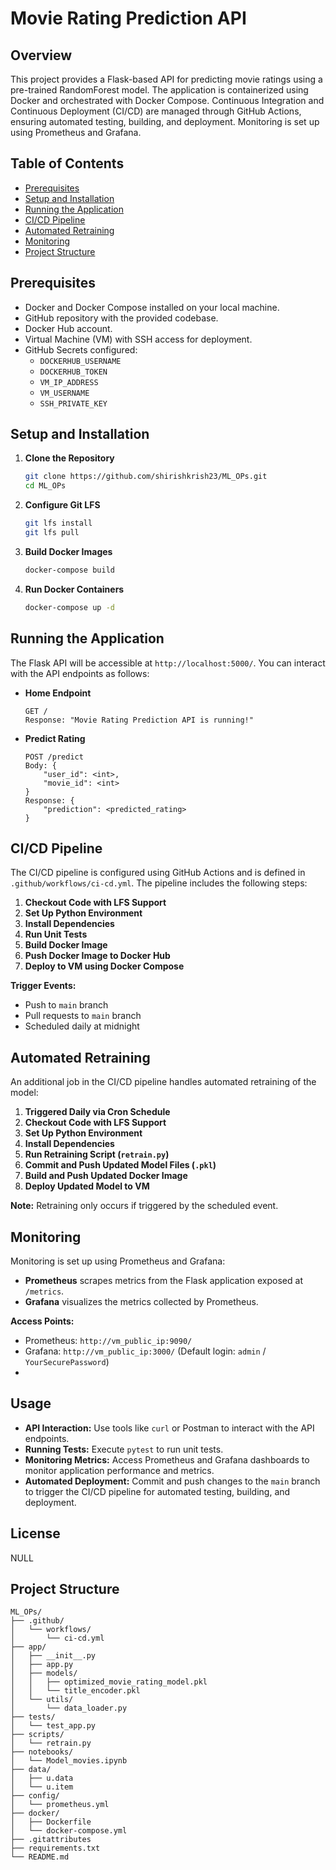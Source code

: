 # Movie Rating Prediction API

## Overview

This project provides a Flask-based API for predicting movie ratings using a pre-trained RandomForest model. The application is containerized using Docker and orchestrated with Docker Compose. Continuous Integration and Continuous Deployment (CI/CD) are managed through GitHub Actions, ensuring automated testing, building, and deployment. Monitoring is set up using Prometheus and Grafana.

## Table of Contents

- [Prerequisites](#prerequisites)
- [Setup and Installation](#setup-and-installation)
- [Running the Application](#running-the-application)
- [CI/CD Pipeline](#cicd-pipeline)
- [Automated Retraining](#automated-retraining)
- [Monitoring](#monitoring)
- [Project Structure](#project-structure)

## Prerequisites

- Docker and Docker Compose installed on your local machine.
- GitHub repository with the provided codebase.
- Docker Hub account.
- Virtual Machine (VM) with SSH access for deployment.
- GitHub Secrets configured:
  - `DOCKERHUB_USERNAME`
  - `DOCKERHUB_TOKEN`
  - `VM_IP_ADDRESS`
  - `VM_USERNAME`
  - `SSH_PRIVATE_KEY`

## Setup and Installation

1. **Clone the Repository**
    ```bash
    git clone https://github.com/shirishkrish23/ML_OPs.git
    cd ML_OPs
    ```

2. **Configure Git LFS**
    ```bash
    git lfs install
    git lfs pull
    ```

3. **Build Docker Images**
    ```bash
    docker-compose build
    ```

4. **Run Docker Containers**
    ```bash
    docker-compose up -d
    ```

## Running the Application

The Flask API will be accessible at `http://localhost:5000/`. You can interact with the API endpoints as follows:

- **Home Endpoint**
    ```
    GET /
    Response: "Movie Rating Prediction API is running!"
    ```

- **Predict Rating**
    ```
    POST /predict
    Body: {
        "user_id": <int>,
        "movie_id": <int>
    }
    Response: {
        "prediction": <predicted_rating>
    }
    ```

## CI/CD Pipeline

The CI/CD pipeline is configured using GitHub Actions and is defined in `.github/workflows/ci-cd.yml`. The pipeline includes the following steps:

1. **Checkout Code with LFS Support**
2. **Set Up Python Environment**
3. **Install Dependencies**
4. **Run Unit Tests**
5. **Build Docker Image**
6. **Push Docker Image to Docker Hub**
7. **Deploy to VM using Docker Compose**

**Trigger Events:**
- Push to `main` branch
- Pull requests to `main` branch
- Scheduled daily at midnight

## Automated Retraining

An additional job in the CI/CD pipeline handles automated retraining of the model:

1. **Triggered Daily via Cron Schedule**
2. **Checkout Code with LFS Support**
3. **Set Up Python Environment**
4. **Install Dependencies**
5. **Run Retraining Script (`retrain.py`)**
6. **Commit and Push Updated Model Files (`.pkl`)**
7. **Build and Push Updated Docker Image**
8. **Deploy Updated Model to VM**

**Note:** Retraining only occurs if triggered by the scheduled event.

## Monitoring

Monitoring is set up using Prometheus and Grafana:

- **Prometheus** scrapes metrics from the Flask application exposed at `/metrics`.
- **Grafana** visualizes the metrics collected by Prometheus.

**Access Points:**
- Prometheus: `http://vm_public_ip:9090/`
- Grafana: `http://vm_public_ip:3000/` (Default login: `admin` / `YourSecurePassword`)
- 
## Usage

- **API Interaction:** Use tools like `curl` or Postman to interact with the API endpoints.
- **Running Tests:** Execute `pytest` to run unit tests.
- **Monitoring Metrics:** Access Prometheus and Grafana dashboards to monitor application performance and metrics.
- **Automated Deployment:** Commit and push changes to the `main` branch to trigger the CI/CD pipeline for automated testing, building, and deployment.

## License
NULL

## Project Structure
```plaintext
ML_OPs/
├── .github/
│   └── workflows/
│       └── ci-cd.yml
├── app/
│   ├── __init__.py
│   ├── app.py
│   ├── models/
│   │   ├── optimized_movie_rating_model.pkl
│   │   └── title_encoder.pkl
│   └── utils/
│       └── data_loader.py
├── tests/
│   └── test_app.py
├── scripts/
│   └── retrain.py
├── notebooks/
│   └── Model_movies.ipynb
├── data/
│   ├── u.data
│   └── u.item
├── config/
│   └── prometheus.yml
├── docker/
│   ├── Dockerfile
│   └── docker-compose.yml
├── .gitattributes
├── requirements.txt
└── README.md



